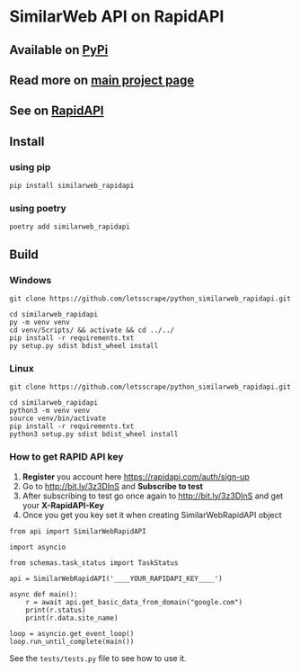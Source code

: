 # SimilarWeb API on RapidAPI

## Available on [PyPi](https://pypi.org/project/similarweb_rapidapi/)
## Read more on [main project page](https://letsscrape.com/scrapers/similarweb-api/)
## See on [RapidAPI](https://rapidapi.com/letsscrape/api/similarweb-working-api)

## Install
### using pip
```
pip install similarweb_rapidapi
```
### using poetry
```
poetry add similarweb_rapidapi
```

## Build
### Windows
```
git clone https://github.com/letsscrape/python_similarweb_rapidapi.git

cd similarweb_rapidapi
py -m venv venv
cd venv/Scripts/ && activate && cd ../../
pip install -r requirements.txt
py setup.py sdist bdist_wheel install
```
### Linux
```
git clone https://github.com/letsscrape/python_similarweb_rapidapi.git

cd similarweb_rapidapi
python3 -m venv venv
source venv/bin/activate
pip install -r requirements.txt
python3 setup.py sdist bdist_wheel install
```

### How to get RAPID API key
1. **Register** you account here https://rapidapi.com/auth/sign-up
2. Go to http://bit.ly/3z3DInS and **Subscribe to test**
3. After subscribing to test go once again to http://bit.ly/3z3DInS and get your **X-RapidAPI-Key**
4. Once you get you key set it when creating SimilarWebRapidAPI object
```
from api import SimilarWebRapidAPI

import asyncio

from schemas.task_status import TaskStatus

api = SimilarWebRapidAPI('____YOUR_RAPIDAPI_KEY____')

async def main():
    r = await api.get_basic_data_from_domain("google.com")
    print(r.status)
    print(r.data.site_name)

loop = asyncio.get_event_loop()
loop.run_until_complete(main())
```
See the `tests/tests.py` file to see how to use it.